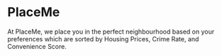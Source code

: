 # PlaceMe
At PlaceMe, we place you in the perfect neighbourhood based on your preferences which are sorted by Housing Prices, Crime Rate, and Convenience Score.

